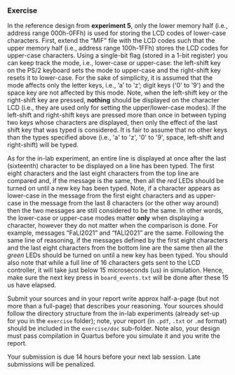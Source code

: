### Exercise

In the reference design from **experiment 5**, only the lower memory half (i.e., address range 000h-0FFh) is used for storing the LCD codes of lower-case characters. First, extend the “MIF” file with the LCD codes such that the upper memory half (i.e., address range 100h-1FFh) stores the LCD codes for upper-case characters. Using a single-bit flag (stored in a 1-bit register) you can keep track the mode, i.e., lower-case or upper-case: the left-shift key on the PS/2 keyboard sets the mode to upper-case and the right-shift key resets it to lower-case. For the sake of simplicity, it is assumed that the mode affects only the letter keys, i.e., ‘a’ to ‘z’; digit keys ('0' to '9') and the space key are not affected by this mode. Note, when the left-shift key or the right-shift key are pressed, __nothing__ should be displayed on the character LCD (i.e., they are used only for setting the upper/lower-case modes). If the left-shift and right-shift keys are pressed more than once in between typing two keys whose characters are displayed, then only the effect of the last shift key that was typed is considered. It is fair to assume that no other keys than the types specified above (i.e., 'a' to 'z', '0' to '9', space, left-shift and right-shift) will be typed.
 
As for the in-lab experiment, an entire line is displayed at once after the last (sixteenth) character to be displayed on a line has been typed. The first eight characters and the last eight characters from the top line are compared and, if the message is the same, then all the _red_ LEDs should be turned on until a new key has been typed. Note, if a character appears as lower-case in the message from the first eight characters and as upper-case in the message from the last 8 characters (or the other way around) then the two messages are still considered to be the same. In other words, the lower-case or upper-case modes matter __only__ when displaying a character, however they do not matter when the comparison is done. For example, messages “FaLl2021” and “fALl2021” are the same. Following the same line of reasoning, if the messages defined by the first eight characters and the last eight characters from the bottom line are the same then all the *green* LEDs should be turned on until a new key has been typed. You should also note that while a full line of 16 characters gets sent to the LCD controller, it will take just below 15 microseconds (us) in simulation. Hence, make sure the next key press in `board_events.txt` will be done after these 15 us have elapsed.

Submit your sources and in your report write approx half-a-page (but not more than a full-page) that describes your reasoning. Your sources should follow the directory structure from the in-lab experiments (already set-up for you in the `exercise` folder); note, your report (in `.pdf`, `.txt` or `.md` format) should be included in the `exercise/doc` sub-folder. Note also, your design must pass compilation in Quartus before you simulate it and you write the report.

Your submission is due 14 hours before your next lab session. Late submissions will be penalized.

